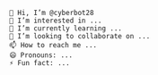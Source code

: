 
    👋 Hi, I’m @cyberbot28
    👀 I’m interested in ...
    🌱 I’m currently learning ...
    💞️ I’m looking to collaborate on ...
    📫 How to reach me ...
    😄 Pronouns: ...
    ⚡ Fun fact: ...

